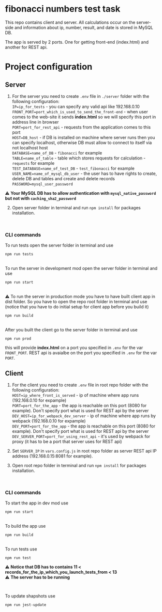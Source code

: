 # fibonacci numbers test task
 
This repo contains client and server. All calculations occur on the server-side and information about ip, number, result, and date is stored in MySQL DB.

The app is served by 2 ports. One for getting front-end (index.html) and another for REST api.

# Project configuration
## Server
1. For the server you need to create `.env` file in `./server` folder with the following configuration:<br>
`IP=ip_for_tests` - you can specify any valid api like 192.168.0.10 <br>
`FRONT_PORT=port_which_is_used_to_send_the_front-end` - when user comes to the web-site it sends **index.html** so we will specify this port in address line in browser <br>
`PORT=port_for_rest_api` - requests from the application comes to this port <br/>
`HOST=DB_host` - if DB is installed on machine where server runs then you can specify localhost, otherwise DB must allow to connect to itself via not localhost host <br>
`DATABASE=name_of_DB` - `fibonacci` for example <br>
`TABLE=name_of_table` - table which stores requests for calculation - `requests` for example <br>
`TEST_DATABASE=name_of_test_DB` - `test_fibonacci` for example <br>
`USER_NAME=name_of_mysql_db_user` - the user has to have rights to create, delete DB and tables and create and delete records<br>
`PASSWORD=mysql_user_password` <br>

:warning: **Your MySQL DB has to allow authentication with `mysql_native_password` but not with `caching_sha2_password`**

2. Open server folder in terminal and run `npm install` for packages installation.
<br>

### CLI commands
To run tests open the server folder in terminal and use
```
npm run tests
```
\
To run the server in development mod open the server folder in terminal and use
```
npm run start
```
\
:warning: To run the server in production mode you have to have built client app in dist folder. So you have to open the repo root folder in terminal and use (notice that you have to do initial setup for client app before you build it)
```
npm run build
```
\
After you built the client go to the server folder in terminal and use
```
npm run prod
```
this will provide **index.html** on a port you specified in `.env` for the var `FRONT_PORT`. REST api is avaialbe on the port you specified in `.env` for the var `PORT`.
<br>
## **Client**
1. For the client you need to create `.env` file in root repo folder with the following configuration:<br>
`HOST=ip_where_front_is_served` - ip of machine where app runs (192.168.0.10 for expample) <br>
`PORT=port_for_the_app` - the app is reachable on this port (8080 for example). Don't specify port what is used for REST api by the server <br>
`DEV_HOST=ip_for_webpack_dev_server` - ip of machine where app runs by webpack (192.168.0.10 for expample) <br>
`DEV_PORT=port_for_the_app` - the app is reachable on this port (8080 for example). Don't specify port what is used for REST api by the server <br>
`DEV_SERVER_PORT=port_for_using_rest_api` - it's used by webpack for proxy (it has to be a port that server uses for REST api) <br>

2. Set `SERVER_IP` in `vars.config.js` in root repo folder as server REST api IP address (192.168.0.15:8081 for example).

3. Open root repo folder in terminal and run `npm install` for packages installation.
<br>

### CLI commands
To start the app in dev mod use
```
npm run start
```
\
To build the app use
```
npm run build
```
\
To run tests use
```
npm run test
```
:warning: **Notice that DB has to contains 11 < records_for_the_ip_which_you_launch_tests_from < 13** <br>
:warning: **The server has to be running**

<br>

To update shapshots use
```
npm run jest-update
```

